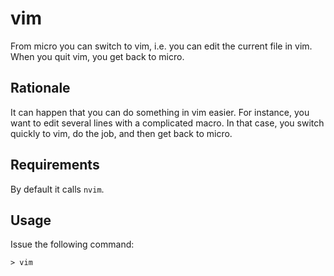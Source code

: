 # vim

From micro you can switch to vim, i.e. you can edit
the current file in vim. When you quit vim, you
get back to micro.

## Rationale

It can happen that you can do something in vim easier.
For instance, you want to edit several lines with
a complicated macro. In that case, you switch quickly to vim,
do the job, and then get back to micro.

## Requirements

By default it calls `nvim`.

## Usage

Issue the following command:

    > vim
